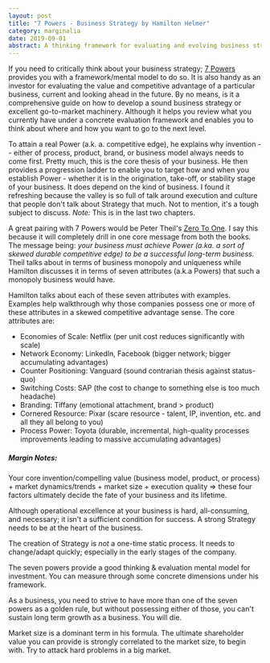 ```yaml
---
layout: post
title: "7 Powers - Business Strategy by Hamilton Helmer"
category: marginalia
date: 2019-09-01
abstract: A thinking framework for evaluating and evolving business strategy
---
```


If you need to critically think about your business strategy; [7 Powers](https://www.amazon.com/dp/0998116319/ref=cm_sw_em_r_mt_dp_U_qMxBDbNWQ29KQ) provides you with a framework/mental model to do so. It is also handy as an investor for evaluating the value and competitive advantage of a particular business, current and looking ahead in the future. By no means, is it a comprehensive guide on how to develop a sound business strategy or excellent go-to-market machinery. Although it helps you review what you currently have under a concrete evaluation framework and enables you to think about where and how you want to go to the next level.

To attain a real Power (a.k. a. competitive edge), he explains why invention -- either of process, product, brand, or business model always needs to come first. Pretty much, this is the core thesis of your business. He then provides a progression ladder to enable you to target how and when you establish Power - whether it is in the origination, take-off, or stability stage of your business. It does depend on the kind of business. I found it refreshing because the valley is so full of talk around execution and culture that people don't talk about Strategy that much. Not to mention, it's a tough subject to discuss. _Note:_ This is in the last two chapters.

A great pairing with 7 Powers would be Peter Theil's [Zero To One]( https://www.amazon.com/dp/B00J6YBOFQ/ref=cm_sw_em_r_mt_dp_U_o2xBDb30V4AVS). I say this because it will completely drill in one core message from both the books. The message being:  _your business must achieve Power (a.ka. a sort of skewed durable competitive edge) to be a successful long-term business._ Theil talks about in terms of business monopoly and uniqueness while Hamilton discusses it in terms of seven attributes (a.k.a Powers) that such a monopoly business would have.

Hamilton talks about each of these seven attributes with examples. Examples help walkthrough why those companies possess one or more of these attributes in a skewed competitive advantage sense. The core attributes are:
- Economies of Scale: Netflix (per unit cost reduces significantly with scale) 
- Network Economy: LinkedIn, Facebook (bigger network; bigger  accumulating advantages) 
- Counter Positioning: Vanguard (sound contrarian thesis against status-quo) 
- Switching Costs: SAP (the cost to change to something else is too much headache)
- Branding: Tiffany (emotional attachment, brand > product) 
- Cornered  Resource: Pixar (scare resource - talent, IP, invention, etc. and all they all belong to you) 
- Process Power: Toyota (durable, incremental, high-quality processes improvements leading to massive accumulating advantages) 

##### Margin Notes:

Your core invention/compelling value (business model, product, or process) + market dynamics/trends + market size + execution quality => these four factors ultimately decide the fate of your business and its lifetime.

Although operational excellence at your business is hard, all-consuming, and necessary; it isn't a sufficient condition for success. A strong Strategy needs to be at the heart of the business.

The creation of Strategy is _not_ a one-time static process. It needs to change/adapt quickly; especially in the early stages of the company.

The seven powers provide a good thinking & evaluation mental model for investment. You can measure through some concrete dimensions under his framework.

As a business, you need to strive to have more than one of the seven powers as a golden rule, but without possessing either of those, you can't sustain long term growth as a business. You will die.

Market size is a dominant term in his formula. The ultimate shareholder value you can provide is strongly correlated to the market size, to begin with. Try to attack hard problems in a big market.